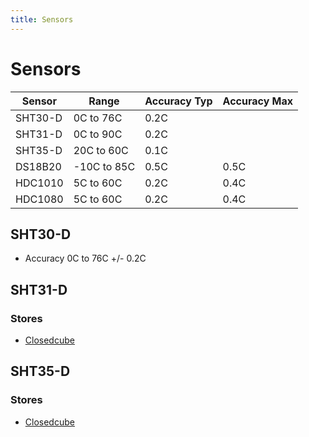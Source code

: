 ```yaml
---
title: Sensors
---
```


# Sensors

| Sensor  |  Range      | Accuracy Typ | Accuracy Max |
| ------- | ----------- | ------------ | ---------------- |
| SHT30-D |  0C to 76C  |  0.2C        |      |
| SHT31-D |  0C to 90C  |  0.2C        |         | 
| SHT35-D |  20C to 60C |  0.1C        |       |
| DS18B20 | -10C to 85C |  0.5C        | 0.5C  |
| HDC1010 | 5C to 60C   |  0.2C        | 0.4C |
| HDC1080 | 5C to 60C   |  0.2C        | 0.4C |

## SHT30-D

* Accuracy 0C to 76C +/- 0.2C

## SHT31-D

### Stores

* [Closedcube](https://www.tindie.com/products/closedcube/sht31-d-digital-humidity-and-temperature-sensor/)

## SHT35-D

### Stores

* [Closedcube](https://www.tindie.com/products/closedcube/sht35-d-digital-humidity-and-temperature-sensor/)
